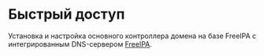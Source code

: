  # Быстрый доступ
 
 Установка и настройка основного контроллера домена на базе FreeIPA с интегрированным DNS-сервером [FreeIPA](https://github.com/Tiimgll/Profis/blob/main/FreeIPA%20%D1%81%20%D0%B8%D0%BD%D1%82%D0%B5%D0%B3%D1%80%D0%B8%D1%80%D0%BE%D0%B2%D0%B0%D0%BD%D0%BD%D1%8B%D0%BC%20DNS-%D1%81%D0%B5%D1%80%D0%B2%D0%B5%D1%80%D0%BE%D0%BC.md).